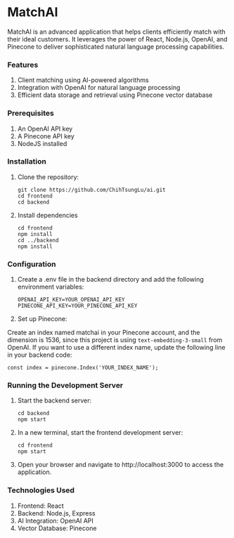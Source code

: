 # MatchAI

MatchAI is an advanced application that helps clients efficiently match with their ideal customers. It leverages the power of React, Node.js, OpenAI, and Pinecone to deliver sophisticated natural language processing capabilities.

### Features

1. Client matching using AI-powered algorithms
2. Integration with OpenAI for natural language processing
3. Efficient data storage and retrieval using Pinecone vector database

### Prerequisites

1. An OpenAI API key
2. A Pinecone API key
3. NodeJS installed

### Installation

1. Clone the repository:
   ```
   git clone https://github.com/ChihTsungLu/ai.git
   cd frontend
   cd backend
   ```
2. Install dependencies
   ```
   cd frontend
   npm install
   cd ../backend
   npm install
   ```

### Configuration

1. Create a .env file in the backend directory and add the following environment variables:

   ```
   OPENAI_API_KEY=YOUR_OPENAI_API_KEY
   PINECONE_API_KEY=YOUR_PINECONE_API_KEY
   ```
2. Set up Pinecone:

Create an index named matchai in your Pinecone account, and the dimension is 1536, since this project is using `text-embedding-3-small` from OpenAI. 
 If you want to use a different index name, update the following line in your backend code:
   ```
   const index = pinecone.Index('YOUR_INDEX_NAME');
   ```

### Running the Development Server

1. Start the backend server:
   ```
   cd backend
   npm start
   ```

2. In a new terminal, start the frontend development server:
   ```
   cd frontend
   npm start
   ```
3. Open your browser and navigate to http://localhost:3000 to access the application.

### Technologies Used

1. Frontend: React
2. Backend: Node.js, Express
3. AI Integration: OpenAI API
4. Vector Database: Pinecone
